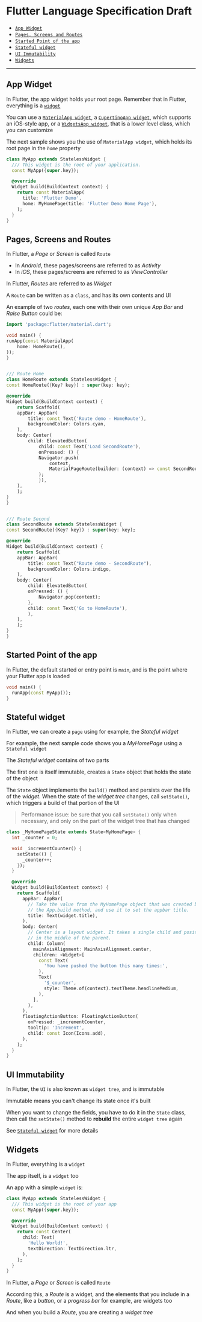 # **Flutter Language Specification Draft**

- [`App Widget`](#app_widget)
- [`Pages, Screens and Routes`](#pages_screens_routes)
- [`Started Point of the app`](#started_point)
- [`Stateful widget`](#stateful_widget)
- [`UI Immutability`](#ui_immutability)
- [`Widgets`](#widgets)

---

## <a name="app_widget"></a>**App Widget**
In Flutter, the app widget holds your root page. Remember that in Flutter, everything is a [`widget`](#widgets)

You can use a [`MaterialApp widget`](https://api.flutter.dev/flutter/material/MaterialApp-class.html), a [`CupertinoApp widget`](https://api.flutter.dev/flutter/cupertino/CupertinoApp-class.html), which supports an iOS-style app, or a [`WidgetsApp widget`](https://api.flutter.dev/flutter/widgets/WidgetsApp-class.html), that is a lower level class, which you can customize

The next sample shows you the use of `MaterialApp widget`, which holds its root page in the *`home`* property

```dart
class MyApp extends StatelessWidget {
  /// This widget is the root of your application.
  const MyApp({super.key});

  @override
  Widget build(BuildContext context) {
    return const MaterialApp(
      title: 'Flutter Demo',
      home: MyHomePage(title: 'Flutter Demo Home Page'),
    );
  }
}
```


## <a name="pages_screens_routes"></a>**Pages, Screens and Routes**
In Flutter, a *Page* or *Screen* is called `Route`
* In *Android*, these pages/screens are referred to as *Activity*
* In *iOS*, these pages/screens are referred to as *ViewController*

In Flutter, *Routes* are referred to as *Widget*

A `Route` can be written as a `class`, and has its own contents and UI

An example of two *routes*, each one with their own unique *App Bar* and *Raise Button* could be:

```dart
import 'package:flutter/material.dart';

void main() {
runApp(const MaterialApp(
	home: HomeRoute(),
));
}


/// Route Home
class HomeRoute extends StatelessWidget {
const HomeRoute({Key? key}) : super(key: key);

@override
Widget build(BuildContext context) {
	return Scaffold(
	appBar: AppBar(
		title: const Text('Route demo - HomeRoute'),
		backgroundColor: Colors.cyan,
	),
	body: Center(
		child: ElevatedButton(
			child: const Text('Load SecondRoute'),
			onPressed: () {
			Navigator.push(
				context,
				MaterialPageRoute(builder: (context) => const SecondRoute()),
			);
			}),
	),
	);
}
}


/// Route Second
class SecondRoute extends StatelessWidget {
const SecondRoute({Key? key}) : super(key: key);

@override
Widget build(BuildContext context) {
	return Scaffold(
	appBar: AppBar(
		title: const Text("Route demo - SecondRoute"),
		backgroundColor: Colors.indigo,
	),
	body: Center(
		child: ElevatedButton(
		onPressed: () {
			Navigator.pop(context);
		},
		child: const Text('Go to HomeRoute'),
		),
	),
	);
}
}
```


## <a name="started_point"></a>**Started Point of the app**
In Flutter, the default started or entry point is `main`, and is the point where your Flutter app is loaded

```dart
void main() {
  runApp(const MyApp());
}
```


## <a name="stateful_widget"></a>**Stateful widget**
In Flutter, we can create a `page` using for example, the *Stateful widget*

For example, the next sample code shows you a *MyHomePage* using a `Stateful widget`

The *Stateful widget* contains of two parts

The first one is itself immutable, creates a `State` object that holds the state of the object

The `State` object implements the `build()` method and persists over the life of the *widget*. When the state of the *widget tree* changes, call `setState()`, which triggers a build of that portion of the UI

> Performance issue: be sure that you call `setState()` only when necessary, and only on the part of the widget tree that has changed

```dart
class _MyHomePageState extends State<MyHomePage> {
  int _counter = 0;

  void _incrementCounter() {
    setState(() {
      _counter++;
    });
  }

  @override
  Widget build(BuildContext context) {
    return Scaffold(
      appBar: AppBar(
        // Take the value from the MyHomePage object that was created by
        // the App.build method, and use it to set the appbar title.
        title: Text(widget.title),
      ),
      body: Center(
        // Center is a layout widget. It takes a single child and positions it
        // in the middle of the parent.
        child: Column(
          mainAxisAlignment: MainAxisAlignment.center,
          children: <Widget>[
            const Text(
              'You have pushed the button this many times:',
            ),
            Text(
              '$_counter',
              style: Theme.of(context).textTheme.headlineMedium,
            ),
          ],
        ),
      ),
      floatingActionButton: FloatingActionButton(
        onPressed: _incrementCounter,
        tooltip: 'Increment',
        child: const Icon(Icons.add),
      ),
    );
  }
}
```


## <a name="ui_immutability"></a>**UI Immutability**
In Flutter, the `UI` is also known as `widget tree`, and is immutable

Immutable means you can't change its state once it's built

When you want to change the fields, you have to do it in the `State` class, then call the `setState()` method to **rebuild** the entire `widget tree` again

See [`Stateful widget`](#stateful_widget) for more details


## <a name="widgets"></a>**Widgets**
In Flutter, everything is a `widget`

The app itself, is a `widget` too

An app with a simple `widget` is:

```dart
class MyApp extends StatelessWidget {
  /// This widget is the root of your app
  const MyApp({super.key});

  @override
  Widget build(BuildContext context) {
    return const Center(
      child: Text(
        'Hello World!',
        textDirection: TextDirection.ltr,
      ),
    );
  }
}
```

In Flutter, a *Page* or *Screen* is called `Route`

According this, a *Route* is a widget, and the elements that you include in a *Route*, like a *button*, or a *progress bar* for example, are widgets too

And when you build a *Route*, you are creating a *widget tree*

